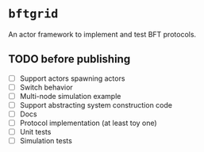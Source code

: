 # `bftgrid`

An actor framework to implement and test BFT protocols.

## TODO before publishing

- [ ] Support actors spawning actors
- [ ] Switch behavior
- [ ] Multi-node simulation example
- [ ] Support abstracting system construction code
- [ ] Docs
- [ ] Protocol implementation (at least toy one)
- [ ] Unit tests
- [ ] Simulation tests
